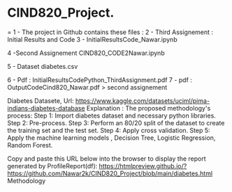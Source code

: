 # CIND820_Project.
=
1 - The project in Github contains these files :
2 - Third Assignement  : Initial Results and Code
3 - InitialResultsCode_Nawar.ipynb

4 -Second Assignement
CIND820_CODE2Nawar.ipynb

5 - Dataset
diabetes.csv

6 - Pdf : InitialResultsCodePython_ThirdAssignment.pdf
7 - pdf :  OutputCodeCind820_Nawar.pdf > second assignement

 Diabetes Datasete, Url: https://www.kaggle.com/datasets/uciml/pima-indians-diabetes-database
Explanation :
The proposed methodology's process: 
Step 1: Import diabetes dataset and necessary python libraries.  
Step 2: Pre-process. 
Step 3: Perform an 80/20 split of the dataset to create the training set and the test set.
Step 4: Apply cross validation.
Step 5: Apply the machine learning models , Decision Tree, Logistic Regression, Random Forest.

Copy and paste this URL below into the browser to display the report generated by ProfileReport(df):
https://htmlpreview.github.io/?https://github.com/Nawar2k/CIND820_Project/blob/main/diabetes.html
Methodology 

